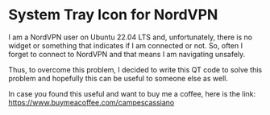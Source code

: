 # System Tray Icon for NordVPN

I am a NordVPN user on Ubuntu 22.04 LTS and, unfortunately, there is no widget or something that indicates if I am connected or not.
So, often I forget to connect to NordVPN and that means I am navigating unsafely.

Thus, to overcome this problem, I decided to write this QT code to solve this problem and hopefully this can be useful to someone else as well.

In case you found this useful and want to buy me a coffee, here is the link: https://www.buymeacoffee.com/campescassiano
